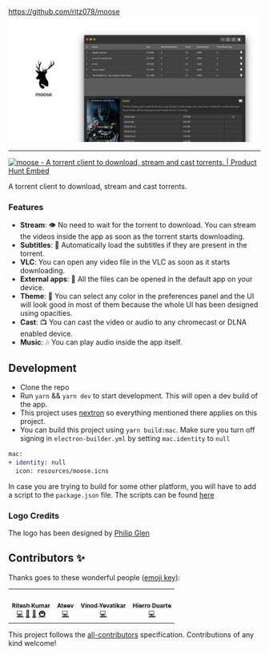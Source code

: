 https://github.com/ritz078/moose
![](./banner.png)

---

<a href="https://www.producthunt.com/posts/moose-2?utm_source=badge-featured&utm_medium=badge&utm_souce=badge-moose-2" target="_blank"><img src="https://api.producthunt.com/widgets/embed-image/v1/featured.svg?post_id=206297&theme=light" alt="moose - A torrent client to download, stream and cast torrents. | Product Hunt Embed" style="width: 250px; height: 54px;" width="250px" height="54px" /></a>

A torrent client to download, stream and cast torrents.

### Features

- **Stream**: 👁 No need to wait for the torrent to download. You can stream the videos inside the app as soon as the torrent starts downloading.
- **Subtitles**: 📖 Automatically load the subtitles if they are present in the torrent.
- **VLC**: You can open any video file in the VLC as soon as it starts downloading.
- **External apps**: 💪 All the files can be opened in the default app on your device.
- **Theme**: 🎨 You can select any color in the preferences panel and the UI will look good in most of them because the whole UI has been designed using opacities.
- **Cast**: 📺 You can cast the video or audio to any chromecast or DLNA enabled device.
- **Music**: 🎶 You can play audio inside the app itself.

## Development

- Clone the repo
- Run `yarn` && `yarn dev` to start development. This will open a dev build of the app.
- This project uses [nextron](https://github.com/saltyshiomix/nextron) so everything mentioned there applies on this project.
- You can build this project using `yarn build:mac`. Make sure you turn off signing in `electron-builder.yml` by setting `mac.identity` to `null`

```diff
mac:
+ identity: null
  icon: resources/moose.icns
```

In case you are trying to build for some other platform, you will have to add a script to the `package.json` file. The scripts can be found [here](https://github.com/saltyshiomix/nextron#build-options)

### Logo Credits

The logo has been designed by [Philip Glen](https://thenounproject.com/pglenn/)

## Contributors ✨

Thanks goes to these wonderful people ([emoji key](https://allcontributors.org/docs/en/emoji-key)):

<!-- ALL-CONTRIBUTORS-LIST:START - Do not remove or modify this section -->
<!-- prettier-ignore-start -->
<!-- markdownlint-disable -->
<table>
  <tr>
    <td align="center"><a href="https://riteshkr.com"><img src="https://avatars3.githubusercontent.com/u/5389035?v=4?s=100" width="100px;" alt=""/><br /><sub><b>Ritesh Kumar</b></sub></a><br /><a href="https://github.com/ritz078/moose/commits?author=ritz078" title="Code">💻</a> <a href="#design-ritz078" title="Design">🎨</a> <a href="#ideas-ritz078" title="Ideas, Planning, & Feedback">🤔</a> <a href="#infra-ritz078" title="Infrastructure (Hosting, Build-Tools, etc)">🚇</a></td>
    <td align="center"><a href="http://www.ateev.in"><img src="https://avatars0.githubusercontent.com/u/2234088?v=4?s=100" width="100px;" alt=""/><br /><sub><b>Ateev</b></sub></a><br /><a href="https://github.com/ritz078/moose/commits?author=ateev" title="Code">💻</a></td>
    <td align="center"><a href="https://github.com/vinodf2f"><img src="https://avatars.githubusercontent.com/u/41716058?v=4?s=100" width="100px;" alt=""/><br /><sub><b>Vinod Yevatikar</b></sub></a><br /><a href="https://github.com/ritz078/moose/commits?author=vinodf2f" title="Code">💻</a></td>
    <td align="center"><a href="https://github.com/hierror"><img src="https://avatars.githubusercontent.com/u/13907494?v=4?s=100" width="100px;" alt=""/><br /><sub><b>Hierro Duarte</b></sub></a><br /><a href="https://github.com/ritz078/moose/commits?author=hierror" title="Code">💻</a></td>
  </tr>
</table>

<!-- markdownlint-restore -->
<!-- prettier-ignore-end -->

<!-- ALL-CONTRIBUTORS-LIST:END -->

This project follows the [all-contributors](https://github.com/all-contributors/all-contributors) specification. Contributions of any kind welcome!
